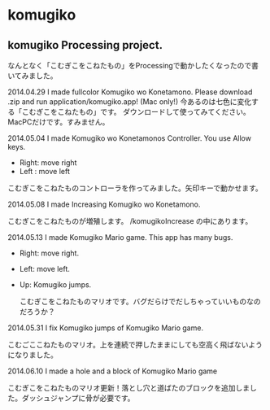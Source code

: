 komugiko
========

komugiko Processing project.
------
  なんとなく「こむぎこをこねたもの」をProcessingで動かしたくなったので書いてみました。

2014.04.29
  I made fullcolor Komugiko wo Konetamono.
Please download .zip and run application/komugiko.app!
(Mac only!)
  今あるのは七色に変化する「こむぎこをこねたもの」です。
ダウンロードして使ってみてください。MacPCだけです。すみません。

2014.05.04
  I made Komugiko wo Konetamonos Controller. You use Allow keys.
* Right: move right
* Left : move left

こむぎこをこねたものコントローラを作ってみました。矢印キーで動かせます。

2014.05.08
  I made Increasing Komugiko wo Konetamono.

  こむぎこをこねたものが増殖します。 /komugikoIncrease の中にあります。

2014.05.13
  I made Komugiko Mario game. This app has many bugs.
* Right: move right.
* Left: move left.
* Up: Komugiko jumps.

  こむぎこをこねたものマリオです。バグだらけでだしちゃっていいものなのだろうか？

2014.05.31
  I fix Komugiko jumps of Komugiko Mario game.

  こむごここねたものマリオ。上を連続で押したままにしても空高く飛ばないようになりました。

2014.06.10
  I made a hole and a block of Komugiko Mario game

  こむぎこをこねたものマリオ更新！落とし穴と道ばたのブロックを追加しました。ダッシュジャンプに骨が必要です。


